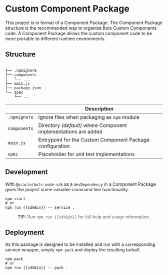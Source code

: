 # Custom Component Package

This project is in format of a Component Package. The Component Package structure
is the recommended way to organize Bots Custom Components code. A Component
Package allows the custom component code to be more portable to different
runtime environments.

## Structure

```text
.
├── .npmignore
├── components
│   └── ...
├── main.js
├── package.json
└── spec
    └── ...
```

| | Description |
|--|--|
| `.npmignore` | Ignore files when packaging as `npm` module |
| `components` | Directory _(default)_ where Component implementations are added |
| `main.js` | Entrypoint for the Custom Component Package configuration |
| `spec` | Placeholder for unit test implementations |

## Development

With `@oracle/bots-node-sdk` as a `devDependency` in a Component Package
gives the project some valuable command line functionality.

```text
npm start
# or
npm run {{sdkBin}} -- service .
```

> **TIP:** Run `npm run {{sdkBin}}` for full help and usage information.

## Deployment

As this package is designed to be installed and run with a corresponding service
wrapper, simply `npm pack` and deploy the resulting tarball.

```text
npm pack
# or
npm run {{sdkBin}} -- pack .
```